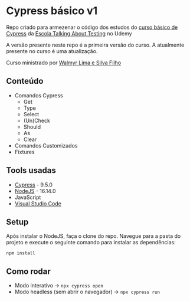 # Cypress básico v1

Repo criado para armezenar o código dos estudos do [curso básico de Cypress](https://www.udemy.com/course/testes-automatizados-com-cypress-basico/) da [Escola Talking About Testing](https://talkingabouttesting.com/) no Udemy

A versão presente neste repo é a primeira versão do curso. A atualmente presente no curso é uma atualização.

Curso ministrado por [Walmyr Lima e Silva Filho](https://www.linkedin.com/in/walmyr-lima-e-silva-filho-147a9110a/)

## Conteúdo 

- Comandos Cypress
  - Get
  - Type
  - Select
  - (Un)Check
  - Should
  - As
  - Clear
- Comandos Customizados
- Fixtures

## Tools usadas
- [Cypress](https://www.cypress.io/) - 9.5.0
- [NodeJS](https://nodejs.org/en/) - 16.14.0
- JavaScript
- [Visual Studio Code](https://code.visualstudio.com/)

## Setup

Após instalar o NodeJS, faça o clone do repo.
Navegue para a pasta do projeto e execute o seguinte comando para instalar as dependências:

`npm install`

## Como rodar

- Modo interativo -> `npx cypress open`
- Modo headless (sem abrir o navegador) -> `npx cypress run`
